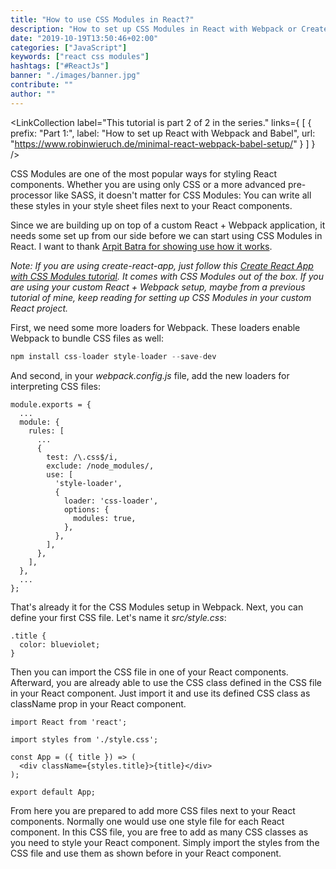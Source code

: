 ```yaml
---
title: "How to use CSS Modules in React?"
description: "How to set up CSS Modules in React with Webpack or Create React App. Everything you need to know to get started with CSS Modules in React ..."
date: "2019-10-19T13:50:46+02:00"
categories: ["JavaScript"]
keywords: ["react css modules"]
hashtags: ["#ReactJs"]
banner: "./images/banner.jpg"
contribute: ""
author: ""
---
```


<Sponsorship />

<LinkCollection
  label="This tutorial is part 2 of 2 in the series."
  links={
    [
      {
        prefix: "Part 1:",
        label: "How to set up React with Webpack and Babel",
        url: "https://www.robinwieruch.de/minimal-react-webpack-babel-setup/"
      }
    ]
  }
/>

CSS Modules are one of the most popular ways for styling React components. Whether you are using only CSS or a more advanced pre-processor like SASS, it doesn't matter for CSS Modules: You can write all these styles in your style sheet files next to your React components.

Since we are building up on top of a custom React + Webpack application, it needs some set up from our side before we can start using CSS Modules in React. I want to thank [Arpit Batra for showing use how it works](https://github.com/rwieruch/advanced-react-webpack-babel-setup/pull/9).

*Note: If you are using create-react-app, just follow this [Create React App with CSS Modules tutorial](https://www.robinwieruch.de/create-react-app-css-modules). It comes with CSS Modules out of the box. If you are using your custom React + Webpack setup, maybe from a previous tutorial of mine, keep reading for setting up CSS Modules in your custom React project.*

First, we need some more loaders for Webpack. These loaders enable Webpack to bundle CSS files as well:

```javascript
npm install css-loader style-loader --save-dev
```

And second, in your *webpack.config.js* file, add the new loaders for interpreting CSS files:

```javascript{6-18}
module.exports = {
  ...
  module: {
    rules: [
      ...
      {
        test: /\.css$/i,
        exclude: /node_modules/,
        use: [
          'style-loader',
          {
            loader: 'css-loader',
            options: {
              modules: true,
            },
          },
        ],
      },
    ],
  },
  ...
};
```

That's already it for the CSS Modules setup in Webpack. Next, you can define your first CSS file. Let's name it *src/style.css*:

```css{1-3}
.title {
  color: blueviolet;
}
```

Then you can import the CSS file in one of your React components. Afterward, you are already able to use the CSS class defined in the CSS file in your React component. Just import it and use its defined CSS class as className prop in your React component.

```javascript{3,6}
import React from 'react';

import styles from './style.css';

const App = ({ title }) => (
  <div className={styles.title}>{title}</div>
);

export default App;
```

From here you are prepared to add more CSS files next to your React components. Normally one would use one style file for each React component. In this CSS file, you are free to add as many CSS classes as you need to style your React component. Simply import the styles from the CSS file and use them as shown before in your React component.

<ReadMore label="Alternative to CSS Modules: Styled Components" link="https://www.robinwieruch.de/react-styled-components" />